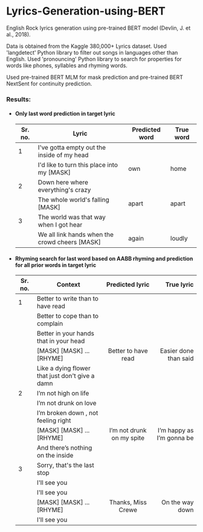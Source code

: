 # Lyrics-Generation-using-BERT

English Rock lyrics generation using pre-trained BERT model (Devlin, J. et al., 2018). 

Data is obtained from the Kaggle 380,000+ Lyrics dataset. Used 'langdetect' Python library to filter out songs in languages other than English. Used 'pronouncing' Python library to search for properties for words like phones, syllables and rhyming words.

Used pre-trained BERT MLM for mask prediction and pre-trained BERT NextSent for continuity prediction.

### Results:
* #### Only last word prediction in target lyric

  | Sr. no.   | Lyric        | Predicted word           | True word  |
  |---------- | ------------- |-------------| -----|
  | 1         | I've gotta empty out the inside of my head
  |           | I'd like to turn this place into my [MASK]      | own | home |
  | 2         | Down here where everything's crazy
  |           | The whole world's falling [MASK]     | apart      |   apart |
  | 3         | The world was that way when I got hear
  |           | We all link hands when the crowd cheers [MASK] | again     |    loudly |
  
* #### Rhyming search for last word based on AABB rhyming and prediction for all prior words in target lyric

  | Sr. no.   | Context        | Predicted lyric           | True lyric  | 
  |---------- | ------------- |:-------------:| -----:|
  | 1         | Better to write than to have read
  |           | Better to cope than to complain
  |           | Better in your hands that in your head
  |           | [MASK] [MASK] ... [RHYME]             | Better to have read | Easier done than said |
  |           | Like a dying flower that just don't give a damn
  | 2        | I’m not high on life
  |           | I’m not drunk on love
  |           |I’m broken down , not feeling right
  |           | [MASK] [MASK] ... [RHYME]             | I’m not drunk on my spite | I’m happy as I’m gonna be |
  |           | And there’s nothing on the inside 
  | 3        | Sorry, that's the last stop
  |           | I'll see you
  |           |I'll see you
  |           | [MASK] [MASK] ... [RHYME]             | Thanks, Miss Crewe |On the way down |
  |           | I'll see you 
  
